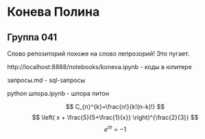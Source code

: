 #  Конева Полина
## Группа 041
Слово репозиторий похоже на слово лепрозорий! Это пугает. 

http://localhost:8888/notebooks/koneva.ipynb   -   коды в юпитере

запросы.md - sql-запросы

python шпора.ipynb - шпора питон


$$ С_{n}^{k}=\frac{n!}{k!(n-k)!} $$ 
$$ \left( x + \frac{5}{5+\frac{1}{x}} \right)^{\frac{2}{3}} $$
$$ e^{i \pi} = -1 $$
